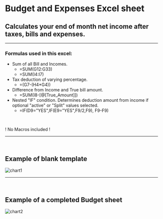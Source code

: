 

# Budget and Expenses Excel sheet

## Calculates your end of month net income after taxes, bills and expenses.
-----

### Formulas used in this excel:

- Sum of all Bill and Incomes.
    - =SUM(G12:G33)
    - =SUM(I4:I7)
- Tax deduction of varying percentage.
    - =(G7-(H4*G4))
- Difference from Income and True bill amount.
    - =SUM(I8-[@[True_Amount]])
- Nested "IF" condition. Determines deduction amount from income if optional "active" or "Split" values selected.
    - =IF(D9="YES",IF(E9="YES",F9/2,F9), F9-F9)
<br>

! No Macros included !

----

<br>

## Example of blank template


![chart1](https://user-images.githubusercontent.com/52839097/217944202-63363ad1-b942-4113-b246-ac7600a21fbf.PNG)


----

<br>


## Example of a completed Budget sheet

![chart2](https://user-images.githubusercontent.com/52839097/217942493-5c5d862b-b3a1-47d9-bc1f-3e03ea8ec715.PNG)

